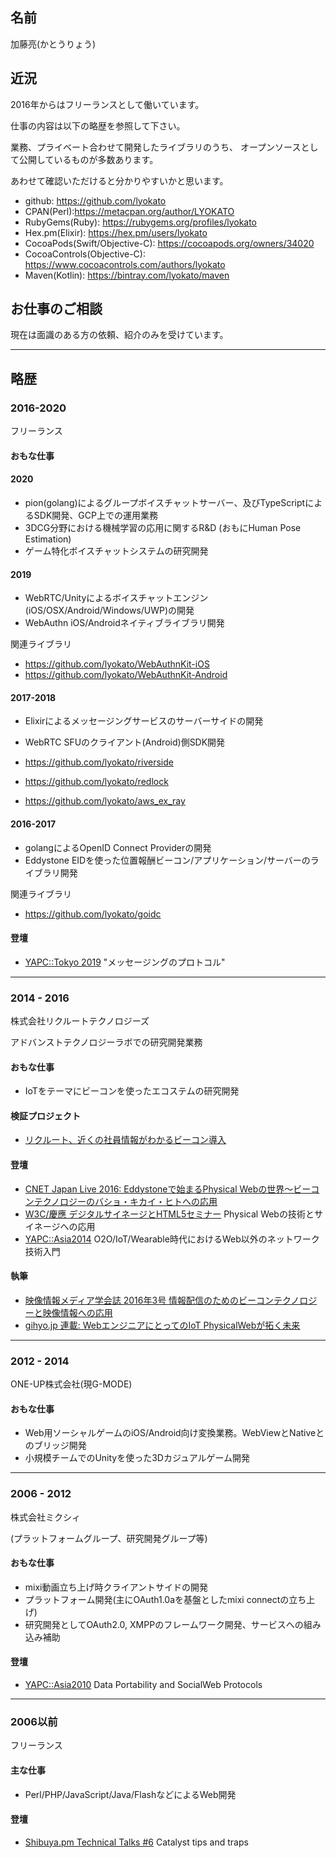 ## 名前

加藤亮(かとうりょう)

## 近況

2016年からはフリーランスとして働いています。

仕事の内容は以下の略歴を参照して下さい。

業務、プライベート合わせて開発したライブラリのうち、
オープンソースとして公開しているものが多数あります。

あわせて確認いただけると分かりやすいかと思います。

- github: https://github.com/lyokato
- CPAN(Perl):https://metacpan.org/author/LYOKATO
- RubyGems(Ruby): https://rubygems.org/profiles/lyokato
- Hex.pm(Elixir): https://hex.pm/users/lyokato
- CocoaPods(Swift/Objective-C): https://cocoapods.org/owners/34020
- CocoaControls(Objective-C): https://www.cocoacontrols.com/authors/lyokato
- Maven(Kotlin): https://bintray.com/lyokato/maven

## お仕事のご相談

現在は面識のある方の依頼、紹介のみを受けています。

---

## 略歴

### 2016-2020

フリーランス

#### おもな仕事

#### 2020

- pion(golang)によるグループボイスチャットサーバー、及びTypeScriptによるSDK開発、GCP上での運用業務
- 3DCG分野における機械学習の応用に関するR&D (おもにHuman Pose Estimation)
- ゲーム特化ボイスチャットシステムの研究開発

#### 2019

- WebRTC/Unityによるボイスチャットエンジン(iOS/OSX/Android/Windows/UWP)の開発
- WebAuthn iOS/Androidネイティブライブラリ開発

関連ライブラリ

- https://github.com/lyokato/WebAuthnKit-iOS
- https://github.com/lyokato/WebAuthnKit-Android

#### 2017-2018

- Elixirによるメッセージングサービスのサーバーサイドの開発
- WebRTC SFUのクライアント(Android)側SDK開発

- https://github.com/lyokato/riverside
- https://github.com/lyokato/redlock
- https://github.com/lyokato/aws_ex_ray

#### 2016-2017

- golangによるOpenID Connect Providerの開発
- Eddystone EIDを使った位置報酬ビーコン/アプリケーション/サーバーのライブラリ開発

関連ライブラリ

- https://github.com/lyokato/goidc

#### 登壇

- [YAPC::Tokyo 2019](https://yapcjapan.org/2019tokyo/talks.html) "メッセージングのプロトコル"

---

### 2014 - 2016

株式会社リクルートテクノロジーズ

アドバンストテクノロジーラボでの研究開発業務

#### おもな仕事

- IoTをテーマにビーコンを使ったエコステムの研究開発

#### 検証プロジェクト

- [リクルート、近くの社員情報がわかるビーコン導入](https://ascii.jp/elem/000/001/161/1161970/)

#### 登壇

- [CNET Japan Live 2016: Eddystoneで始まるPhysical Webの世界～ビーコンテクノロジーのバショ・キカイ・ヒトへの応用](https://japan.cnet.com/info/event/live/201602/program.htm#b03)
- [W3C/慶應 デジタルサイネージとHTML5セミナー](https://www.w3.org/2015/02/19-signage-seminar/) Physical Webの技術とサイネージへの応用
- [YAPC::Asia2014](http://yapcasia.org/2014/talk/list) O2O/IoT/Wearable時代におけるWeb以外のネットワーク技術入門

#### 執筆

- [映像情報メディア学会誌 2016年3号 情報配信のためのビーコンテクノロジーと映像情報への応用](https://www.jstage.jst.go.jp/article/itej/70/3/70_240/_article/-char/ja)
- [gihyo.jp 連載: WebエンジニアにとってのIoT PhysicalWebが拓く未来](https://gihyo.jp/admin/serial/01/physicalweb/0001)

---

### 2012 - 2014

ONE-UP株式会社(現G-MODE)

#### おもな仕事

- Web用ソーシャルゲームのiOS/Android向け変換業務。WebViewとNativeとのブリッジ開発
- 小規模チームでのUnityを使った3Dカジュアルゲーム開発

---

### 2006 - 2012

株式会社ミクシィ

(プラットフォームグループ、研究開発グループ等)

#### おもな仕事

- mixi動画立ち上げ時クライアントサイドの開発
- プラットフォーム開発(主にOAuth1.0aを基盤としたmixi connectの立ち上げ)
- 研究開発としてOAuth2.0, XMPPのフレームワーク開発、サービスへの組み込み補助

#### 登壇

- [YAPC::Asia2010](http://yapcasia.org/2010/) Data Portability and SocialWeb Protocols

---

### 2006以前

フリーランス

#### 主な仕事

- Perl/PHP/JavaScript/Java/FlashなどによるWeb開発

#### 登壇

- [Shibuya.pm Technical Talks #6](http://shibuya.pm.org/blosxom/techtalks/200511.html) Catalyst tips and traps
